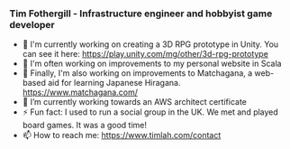### Tim Fothergill - Infrastructure engineer and hobbyist game developer

<!--
**TimothyFothergill/TimothyFothergill** is a ✨ _special_ ✨ repository because its `README.md` (this file) appears on your GitHub profile.

Here are some ideas to get you started:

- 🔭 I’m currently working on ...
- 🌱 I’m currently learning ...
- 👯 I’m looking to collaborate on ...
- 🤔 I’m looking for help with ...
- 💬 Ask me about ...
- 📫 How to reach me: ...
- 😄 Pronouns: ...
- ⚡ Fun fact: ...
-->

- 🔭 I'm currently working on creating a 3D RPG prototype in Unity. You can see it here: https://play.unity.com/mg/other/3d-rpg-prototype
- 🔭 I'm often working on improvements to my personal website in Scala
- 🔭 Finally, I'm also working on improvements to Matchagana, a web-based aid for learning Japanese Hiragana. https://www.matchagana.com/
- 🌱 I’m currently working towards an AWS architect certificate
- ⚡ Fun fact: I used to run a social group in the UK. We met and played board games. It was a good time!
- 📫 How to reach me: https://www.timlah.com/contact
